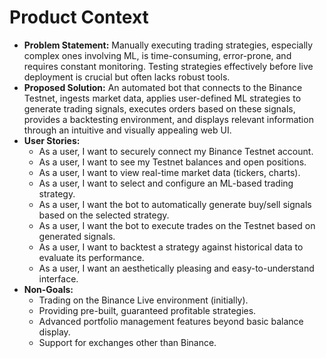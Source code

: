 # Product Context

*   **Problem Statement:** Manually executing trading strategies, especially complex ones involving ML, is time-consuming, error-prone, and requires constant monitoring. Testing strategies effectively before live deployment is crucial but often lacks robust tools.
*   **Proposed Solution:** An automated bot that connects to the Binance Testnet, ingests market data, applies user-defined ML strategies to generate trading signals, executes orders based on these signals, provides a backtesting environment, and displays relevant information through an intuitive and visually appealing web UI.
*   **User Stories:**
    *   As a user, I want to securely connect my Binance Testnet account.
    *   As a user, I want to see my Testnet balances and open positions.
    *   As a user, I want to view real-time market data (tickers, charts).
    *   As a user, I want to select and configure an ML-based trading strategy.
    *   As a user, I want the bot to automatically generate buy/sell signals based on the selected strategy.
    *   As a user, I want the bot to execute trades on the Testnet based on generated signals.
    *   As a user, I want to backtest a strategy against historical data to evaluate its performance.
    *   As a user, I want an aesthetically pleasing and easy-to-understand interface.
*   **Non-Goals:**
    *   Trading on the Binance Live environment (initially).
    *   Providing pre-built, guaranteed profitable strategies.
    *   Advanced portfolio management features beyond basic balance display.
    *   Support for exchanges other than Binance. 